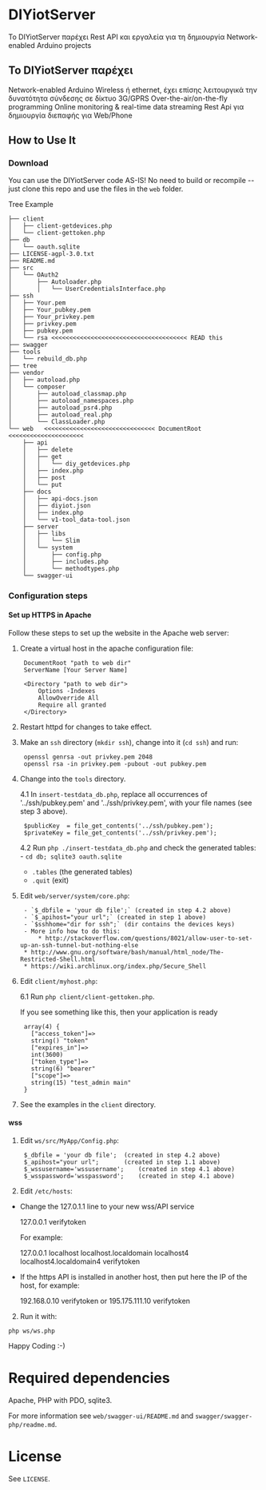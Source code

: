 # DIYiotServer

Το DIYiotServer παρέχει Rest API και εργαλεία για τη δημιουργία Network-enabled Arduino projects


## To DIYiotServer παρέχει


Network-enabled Arduino
	Wireless ή  ethernet, έχει επίσης λειτουργικά την δυνατότητα σύνδεσης σε δίκτυο 3G/GPRS
Over-the-air/on-the-fly programming
Online monitoring & real-time data streaming
Rest Api για δημιουργία διεπαφής για Web/Phone

## How to Use It

### Download
You can use the DIYiotServer code AS-IS! No need to build or recompile -- just clone this repo and use the files in the `web` folder.  

Tree Example
```
├── client
│   ├── client-getdevices.php
│   └── client-gettoken.php
├── db
│   └── oauth.sqlite
├── LICENSE-agpl-3.0.txt
├── README.md
├── src
│   └── OAuth2
│       ├── Autoloader.php
│       │   └── UserCredentialsInterface.php
├── ssh
│   ├── Your.pem
│   ├── Your_pubkey.pem
│   ├── Your_privkey.pem
│   ├── privkey.pem
│   ├── pubkey.pem
│   └── rsa <<<<<<<<<<<<<<<<<<<<<<<<<<<<<<<<<<<<<< READ this
├── swagger
├── tools
│   └── rebuild_db.php
├── tree
├── vendor
│   ├── autoload.php
│   └── composer
│       ├── autoload_classmap.php
│       ├── autoload_namespaces.php
│       ├── autoload_psr4.php
│       ├── autoload_real.php
│       └── ClassLoader.php
└── web   <<<<<<<<<<<<<<<<<<<<<<<<<<<<<<< DocumentRoot <<<<<<<<<<<<<<<<<<<<<
    ├── api
    │   ├── delete
    │   ├── get
    │   │   └── diy_getdevices.php
    │   ├── index.php
    │   ├── post
    │   └── put
    ├── docs
    │   ├── api-docs.json
    │   ├── diyiot.json
    │   ├── index.php
    │   └── v1-tool_data-tool.json
    ├── server
    │   ├── libs
    │   │   └── Slim
    │   └── system
    │       ├── config.php
    │       ├── includes.php
    │       └── methodtypes.php
    └── swagger-ui
```
### Configuration steps

#### Set up HTTPS in Apache

Follow these steps to set up the website in the Apache web server:

1. Create a virtual host in the apache configuration file:

        DocumentRoot "path to web dir"
        ServerName [Your Server Name]
    
        <Directory "path to web dir">
            Options -Indexes
            AllowOverride All
            Require all granted
        </Directory>

2. Restart httpd for changes to take effect.

3. Make an `ssh` directory (`mkdir ssh`), change into it (`cd ssh`) and run:

        openssl genrsa -out privkey.pem 2048
        openssl rsa -in privkey.pem -pubout -out pubkey.pem 

4. Change into the `tools` directory.

    4.1 In `insert-testdata_db.php`, replace all occurrences of '../ssh/pubkey.pem' and '../ssh/privkey.pem', with your file names (see step 3 above).

        $publicKey  = file_get_contents('../ssh/pubkey.pem');
        $privateKey = file_get_contents('../ssh/privkey.pem');

    4.2 Run `php ./insert-testdata_db.php` and check the generated tables:
        - `cd db; sqlite3 oauth.sqlite`
	- `.tables`  (the generated tables)
	- `.quit`    (exit)

5. Edit `web/server/system/core.php`:

        - `$_dbfile = 'your db file';` (created in step 4.2 above)
        - `$_apihost="your url";` (created in step 1 above)
        - `$sshhome="dir for ssh";` (dir contains the devices keys)
        - More info how to do this:
            * http://stackoverflow.com/questions/8021/allow-user-to-set-up-an-ssh-tunnel-but-nothing-else
	    * http://www.gnu.org/software/bash/manual/html_node/The-Restricted-Shell.html
	    * https://wiki.archlinux.org/index.php/Secure_Shell

6. Edit `client/myhost.php`:

     6.1 Run `php client/client-gettoken.php`.

	If you see something like this, then your application is ready

        array(4) {
          ["access_token"]=>
          string() "token"
          ["expires_in"]=>
          int(3600)
          ["token_type"]=>
          string(6) "bearer"
          ["scope"]=>
          string(15) "test_admin main"
        }

6. See the examples in the `client` directory.

#### wss

1. Edit `ws/src/MyApp/Config.php`:

        $_dbfile = 'your db file'; 	(created in step 4.2 above)
        $_apihost="your url"; 		(created in step 1.1 above)	
        $_wssusername='wssusername'; 	(created in step 4.1 above)
        $_wsspassword='wsspassword';	(created in step 4.1 above)

2. Edit `/etc/hosts`:

  - Change the 127.0.1.1 line to your new wss/API service

	127.0.0.1 <old names>  verifytoken 

      For example:

	127.0.0.1   localhost localhost.localdomain localhost4 localhost4.localdomain4 verifytoken

  - If the https API is installed in another host, then put here the IP of the host, for example:
	
	192.168.0.10   verifytoken or 195.175.111.10 verifytoken


2. Run it with:
````
php ws/ws.php
````

Happy Coding :-)


# Required dependencies

Apache, PHP with PDO, sqlite3.

For more information see `web/swagger-ui/README.md` and `swagger/swagger-php/readme.md`.

# License

See `LICENSE`.
